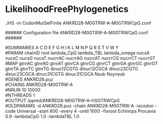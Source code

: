 # LikelihoodFreePhylogenetics


./HS -m CodonMutSelFinite ANKRD28-M0GTRW-A-M0GTRWCpG.conf

\###### Configuration file ANKRD28-M0GTRW-A-M0GTRWCpG.conf ######

\#SUMMARIES  A C D E F G H I K L M N P Q R S T V W Y <br>
\#PARAM  chainID root    lambda_CpG  lambda_TBL  lambda_omega    nucsA   nucsC   nucsG   nucsT   nucrrAC nucrrAG nucrrAT nucrrCG nucrrCT nucrrGT <br>
\#MAP    gtnrAC  gtnrAG  gtnrAT  gtnrCA  gtnrCG  gtnrCT  gtnrGA  gtnrGC  gtnrGT  gtnrTA  gtnrTC  gtnrTG  dinuc12CGTG dinuc12CGCA dinuc23CGTG dinuc23CGCA dinuc31CGTG dinuc31CGCA Nsub  Nsynsub <br>
\#GENES ANKRD28.puz <br>
\#CHAINS ANKRD28-M0GTRW-A <br>
\#NRUN 10 10000 <br>
\#NTHREADS 1 <br>
\#OUTPUT /ppred/ANKRD28-M0GTRW-A-HSGTRWCpG <br>
\#OLDPARAMS -d ANKRD28.puz -chain ANKRD28-M0GTRW-A -iscodon -code Universal -start 600 -every 4 -until 1000 -fixroot Echinops Procavia 0.9 -lambdaCpG 1.0 -lambdaTBL 1.0 <br>



